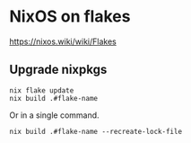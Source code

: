 # NixOS on flakes

https://nixos.wiki/wiki/Flakes

## Upgrade nixpkgs

```shell
nix flake update
nix build .#flake-name
```

Or in a single command.

```shell
nix build .#flake-name --recreate-lock-file
```
